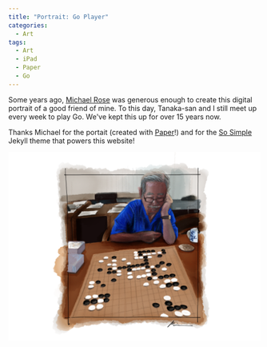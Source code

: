 ```yaml
---
title: "Portrait: Go Player"
categories:
  - Art
tags:
  - Art
  - iPad
  - Paper
  - Go
---
```


Some years ago, [Michael Rose](https://mademistakes.com) was generous enough to create this digital portrait of a good friend of mine. To this day, Tanaka-san and I still meet up every week to play Go. We've kept this up for over 15 years now.

Thanks Michael for the portait (created with [Paper](https://paper.bywetransfer.com)!) and for the [So Simple](https://github.com/mmistakes/so-simple-theme) Jekyll theme that powers this website!

<img src="/images/tanaka.png" class="align-center" alt="">